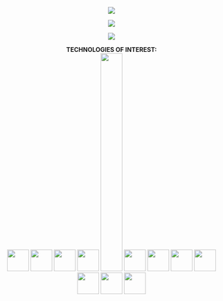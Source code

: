 <p align="center" width="100%">
  <img src="https://media.giphy.com/media/Y3RpfxT7T7QU8/giphy.gif" />
</p>
<p align="center" width="100%">
  <img src="https://github-readme-stats.vercel.app/api?username=cyla00&count_private=true&show_icons=true&&bg_color=1c201c&title_color=80ffd4&text_color=d0e5d7&icon_color=99ffcc" />
</p>
<p align="center" width="100%">
  <img src="https://github-readme-stats.vercel.app/api/top-langs/?username=cyla00&layout=compact&bg_color=1c201c&title_color=80ffd4&text_color=d0e5d7&card_width=445" />
</p>

<p align="center">
  <b>TECHNOLOGIES OF INTEREST:</b><br>
  <a href="#"><img src="https://i.ibb.co/F0txkg5/html-5.png" width="50" height="50"></a> 
  <a href="#"><img src="https://i.ibb.co/TYnGWXs/css.png" width="50" height="50"></a> 
  <a href="#"><img src="https://i.ibb.co/Z878Y4M/mysql.png" width="50" height="50"></a>
  <a href="#"><img src="https://i.ibb.co/KsJjW2c/php.png" width="50" height="50"></a>
  <a href="#"><img src="https://i.ibb.co/XFS62M0/javascript.png" width="50" height="504"></a>
  <a href="#"><img src="https://i.ibb.co/r0GxY4v/react.png" width="50" height="50"></a>
  <a href="#"><img src="https://i.ibb.co/pr6cZJQ/nodejs.png" width="50" height="50"></a>
  <a href="#"><img src="https://i.ibb.co/7RMbc85/python.png" width="50" height="50"></a>  
  <a href="#"><img src="https://i.ibb.co/vkp93vJ/code.png" width="50" height="50"></a>
  <a href="#"><img src="https://i.ibb.co/5rJpNPm/blockchain.png" width="50" height="50"></a>
  <a href="#"><img src="https://i.ibb.co/RBrMMp0/bitcoin.png" width="50" height="50"></a>
  <a href="#"><img src="https://i.ibb.co/pzvDXtj/monero.png" width="50" height="50"></a>
</p>
